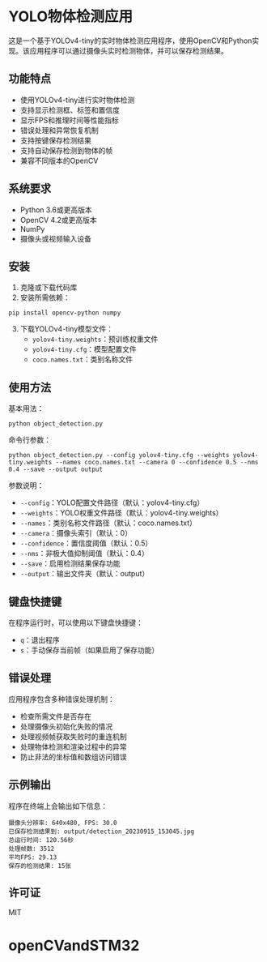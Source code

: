 
# YOLO物体检测应用

这是一个基于YOLOv4-tiny的实时物体检测应用程序，使用OpenCV和Python实现。该应用程序可以通过摄像头实时检测物体，并可以保存检测结果。

## 功能特点

- 使用YOLOv4-tiny进行实时物体检测
- 支持显示检测框、标签和置信度
- 显示FPS和推理时间等性能指标
- 错误处理和异常恢复机制
- 支持按键保存检测结果
- 支持自动保存检测到物体的帧
- 兼容不同版本的OpenCV

## 系统要求

- Python 3.6或更高版本
- OpenCV 4.2或更高版本
- NumPy
- 摄像头或视频输入设备

## 安装

1. 克隆或下载代码库
2. 安装所需依赖：
```
pip install opencv-python numpy
```
3. 下载YOLOv4-tiny模型文件：
   - `yolov4-tiny.weights`：预训练权重文件
   - `yolov4-tiny.cfg`：模型配置文件
   - `coco.names.txt`：类别名称文件

## 使用方法

基本用法：
```
python object_detection.py
```

命令行参数：
```
python object_detection.py --config yolov4-tiny.cfg --weights yolov4-tiny.weights --names coco.names.txt --camera 0 --confidence 0.5 --nms 0.4 --save --output output
```

参数说明：
- `--config`：YOLO配置文件路径（默认：yolov4-tiny.cfg）
- `--weights`：YOLO权重文件路径（默认：yolov4-tiny.weights）
- `--names`：类别名称文件路径（默认：coco.names.txt）
- `--camera`：摄像头索引（默认：0）
- `--confidence`：置信度阈值（默认：0.5）
- `--nms`：非极大值抑制阈值（默认：0.4）
- `--save`：启用检测结果保存功能
- `--output`：输出文件夹（默认：output）

## 键盘快捷键

在程序运行时，可以使用以下键盘快捷键：
- `q`：退出程序
- `s`：手动保存当前帧（如果启用了保存功能）

## 错误处理

应用程序包含多种错误处理机制：
- 检查所需文件是否存在
- 处理摄像头初始化失败的情况
- 处理视频帧获取失败时的重连机制
- 处理物体检测和渲染过程中的异常
- 防止非法的坐标值和数组访问错误

## 示例输出

程序在终端上会输出如下信息：
```
摄像头分辨率: 640x480, FPS: 30.0
已保存检测结果到: output/detection_20230915_153045.jpg
总运行时间: 120.56秒
处理帧数: 3512
平均FPS: 29.13
保存的检测结果: 15张
```

## 许可证

MIT 

# openCVandSTM32

